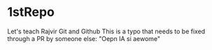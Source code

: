 # 1stRepo
Let's teach Rajvir Git and Github
This is a typo that needs to be fixed through a PR by someone else: "Oepn IA si aewome"
